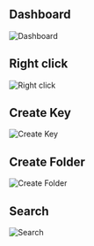 Dashboard
--------
![Dashboard](https://image.ibb.co/eofXra/tree.png "Dashboard")

Right click
--------
![Right click](https://image.ibb.co/cRwu4v/rightclick.png "Right click")

Create Key
--------
![Create Key](https://image.ibb.co/cLikBa/create.png "Create Key")

Create Folder
--------
![Create Folder](https://image.ibb.co/igTJWa/create_folder.png "Create Folder")

Search 
-------
![Search](https://image.ibb.co/mO3DxF/search.png "Search")
